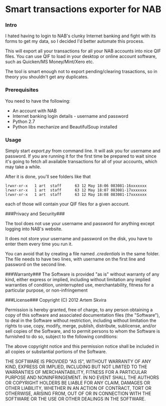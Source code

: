 # Smart transactions exporter for NAB #

### Intro #

I hated having to login to NAB's clunky Internet banking and fight with its forms to get my data, so I decided I'd better automate this process.

This will export all your transactions for all your NAB accounts into nice QIF
files. You can use QIF to load in your desktop or online account software, such as Quicken/MS Money/Mint/Xero etc.

The tool is smart enough not to export pending/clearing trasactions, so in theory
you shouldn't get any duplicates.


### Prerequisites ##

You need to have the following:

- An account with NAB
- Internet banking login details - username and password
- Python 2.7
- Python libs mechanize and BeautifulSoup installed

### Usage ##

Simply start *export.py* from command line. It will ask you for username and password. If you are running it for the first time be prepared to wait since it's going to fetch all available transactions for all of your accounts, which may take a while.

After it is done, you'll see folders like that

```
lrwxr-xr-x   1 art  staff      63 12 May 18:06 083081-16xxxxxxx
lrwxr-xr-x   1 art  staff      63 12 May 18:07 083081-17xxxxxxx
lrwxr-xr-x   1 art  staff      63 12 May 18:08 083081-17xxxxxxx
```

each of those will contain your QIF files for a given account.

###Privacy and Security###

The tool does not use your username and password for anything except logging into NAB's website.

It does not store your username and password on the disk, you have to enter them every time you run it.

You can avoid that by creating a file named *.credentials* in the same folder. The file needs to have two lines, with username on the first line and password on the second line.


###Warranty###
The Software is provided "as is" without warranty of any kind, either express or implied, including without limitation any implied warranties of condition, uninterrupted use, merchantability, fitness for a particular purpose, or non-infringement


###License###
Copyright (C) 2012 Artem Skvira

Permission is hereby granted, free of charge, to any person obtaining a copy of this software and associated documentation files (the "Software"), to deal in the Software without restriction, including without limitation the rights to use, copy, modify, merge, publish, distribute, sublicense, and/or sell copies of the Software, and to permit persons to whom the Software is furnished to do so, subject to the following conditions:

The above copyright notice and this permission notice shall be included in all copies or substantial portions of the Software.

THE SOFTWARE IS PROVIDED "AS IS", WITHOUT WARRANTY OF ANY KIND, EXPRESS OR IMPLIED, INCLUDING BUT NOT LIMITED TO THE WARRANTIES OF MERCHANTABILITY, FITNESS FOR A PARTICULAR PURPOSE AND NONINFRINGEMENT. IN NO EVENT SHALL THE AUTHORS OR COPYRIGHT HOLDERS BE LIABLE FOR ANY CLAIM, DAMAGES OR OTHER LIABILITY, WHETHER IN AN ACTION OF CONTRACT, TORT OR OTHERWISE, ARISING FROM, OUT OF OR IN CONNECTION WITH THE SOFTWARE OR THE USE OR OTHER DEALINGS IN THE SOFTWARE.
